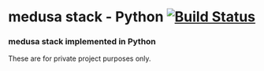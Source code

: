 # medusa stack - Python [![Build Status](https://travis-ci.org/yfkwon/medusa.svg)](https://travis-ci.org/yfkwon/medusa)

###  medusa stack implemented in Python 

These are for private project purposes only. 
